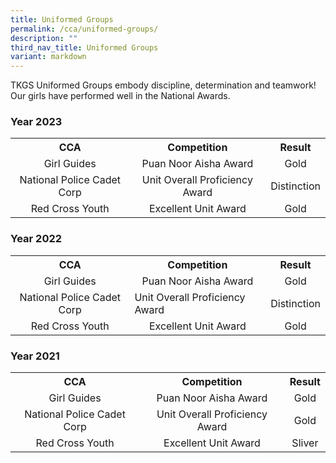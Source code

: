 ```yaml
---
title: Uniformed Groups
permalink: /cca/uniformed-groups/
description: ""
third_nav_title: Uniformed Groups
variant: markdown
---
```

<p>TKGS Uniformed Groups embody discipline, determination and teamwork! Our girls have performed well in the National Awards.</p>
<h3>Year 2023</h3><table>
<tbody>
	<tr>
	<th style="text-align: center;">CCA</th>
	<th style="text-align: center;">Competition</th>
	<th style="text-align: center;">Result</th>
		</tr>
		<tr>
			<td style="vertical-align: middle; text-align: center;">Girl Guides</td>
			<td style="vertical-align: middle; text-align: center;">Puan Noor Aisha Award</td>
			<td style="vertical-align: middle; text-align: center;">Gold</td>
	</tr><tr>
			<td style="vertical-align: middle; text-align: center;">National Police Cadet Corp</td>
			<td style="vertical-align: middle; text-align: center;">Unit Overall Proficiency Award</td>
			<td style="vertical-align: middle; text-align: center;">Distinction</td>
	</tr>
	<tr>
			<td style="vertical-align: middle; text-align: center;">Red Cross Youth</td>
			<td style="vertical-align: middle; text-align: center;">Excellent Unit Award</td>
			<td style="vertical-align: middle; text-align: center;">Gold</td>
	</tr>
	</tbody>
</table>
<h3>Year 2022</h3><table>
<tbody>
	<tr>
	<th style="text-align: center;">CCA</th>
	<th style="text-align: center;">Competition</th>
	<th style="text-align: center;">Result</th>
		</tr>
		<tr>
			<td style="vertical-align: middle; text-align: center;">Girl Guides</td>
			<td style="vertical-align: middle; text-align: center;">Puan Noor Aisha Award</td>
			<td style="vertical-align: middle; text-align: center;">Gold</td>
	</tr><tr>
			<td style="vertical-align: middle; text-align: center;">National Police Cadet Corp</td>
			<td style="vertical-align: middle;">Unit Overall Proficiency Award</td>
			<td style="vertical-align: middle; text-align: center;">Distinction</td>
	</tr>
	<tr>
			<td style="vertical-align: middle; text-align: center;">Red Cross Youth</td>
			<td style="vertical-align: middle; text-align: center;">Excellent Unit Award</td>
			<td style="vertical-align: middle; text-align: center;">Gold</td>
	</tr>
	</tbody>
</table>
<h3>Year 2021</h3><table>
<tbody>
	<tr>
	<th style="text-align: center;">CCA</th>
	<th style="text-align: center;">Competition</th>
	<th style="text-align: center;">Result</th>
		</tr>
		<tr>
			<td style="vertical-align: middle; text-align: center;">Girl Guides</td>
			<td style="vertical-align: middle; text-align: center;">Puan Noor Aisha Award</td>
			<td style="vertical-align: middle; text-align: center;">Gold</td>
	</tr><tr>
			<td style="vertical-align: middle; text-align: center;">National Police Cadet Corp</td>
			<td style="vertical-align: middle; text-align: center;">Unit Overall Proficiency Award</td>
			<td style="vertical-align: middle; text-align: center;">Gold</td>
	</tr>
	<tr>
			<td style="vertical-align: middle; text-align: center;">Red Cross Youth</td>
			<td style="vertical-align: middle; text-align: center;">Excellent Unit Award</td>
			<td style="vertical-align: middle; text-align: center;">Sliver</td>
	</tr>
	</tbody>
</table>
